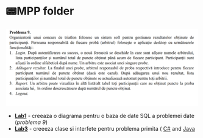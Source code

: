 # 📟MPP folder

![Problema9](Problema9.png "Problema 9")

   - **[Lab1](Lab1)** - creeaza o diagrama pentru o baza de date SQL a problemei date (*problema 9*)
   - **[Lab3](lab3)** - creeeza clase si interfete pentru problema primita ( [C#](lab3/C#) and [Java](lab3/java)
